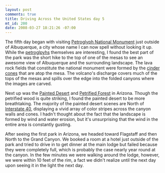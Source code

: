 ```yaml
--- 
layout: post
comments: true
title: Driving Across the United States day 5
mt_id: 200
date: 2008-03-27 18:21:26 -07:00
---
```

The fifth day began with visiting [Petroglyph National Monument](http://en.wikipedia.org/wiki/Petroglyph_National_Monument) just outside of Albuquerque, a city whose name I can now spell without looking it up.  While the [petroglpyhs](http://en.wikipedia.org/wiki/Petroglyph) themselves are interesting, I found the best part of the park was the short hike to the top of one of the mesas to see an awesome view of Albuquerque and the surrounding landscape.  The lava rock fields that constitute the national monument were formed by the [cinder cones](http://en.wikipedia.org/wiki/Cinder_cone) that are atop the mesa.  The volcano's discharge covers much of the tops of the mesas and spills over the edge into the folded canyons where the images are carved.

Next up was the [Painted Desert](http://en.wikipedia.org/wiki/Painted_Desert%2C_Arizona) and [Petrified Forest](http://en.wikipedia.org/wiki/Petrified_Forest_National_Park) in Arizona.  Though the petrified wood is quite striking, I found the painted desert to be more breathtaking.  The majority of the painted desert scenes are North of [Interstate 40](http://en.wikipedia.org/wiki/Interstate_40), displaying a vivid array of color stripes across the canyon walls and cones.  I hadn't thought about the fact that the landscape is formed by wind and water erosion, but it's unsurprising that the wind in the entire area is constantly gusting.

After seeing the first park in Arizona, we headed toward Flagstaff and then North to the Grand Canyon.  We booked a room at a hotel just outside of the park and tried to drive in to get dinner at the main lodge but failed because they were completely full, which is probably the case nearly year round at the canyon.  In the few minutes we were walking around the lodge, however, we were within 10 feet of the rim, a fact we didn't realize until the next day upon seeing it in the light the next day.
